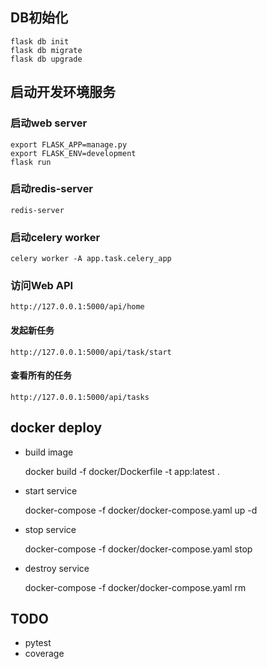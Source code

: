 


## DB初始化

    flask db init
    flask db migrate
    flask db upgrade

## 启动开发环境服务

### 启动web server

    export FLASK_APP=manage.py
    export FLASK_ENV=development 
    flask run

### 启动redis-server

    redis-server

### 启动celery worker

    celery worker -A app.task.celery_app


### 访问Web API

    http://127.0.0.1:5000/api/home


#### 发起新任务

    http://127.0.0.1:5000/api/task/start

#### 查看所有的任务

    http://127.0.0.1:5000/api/tasks


## docker deploy

- build image

    docker build -f docker/Dockerfile -t app:latest .

- start service

    docker-compose -f docker/docker-compose.yaml up -d

- stop service

    docker-compose -f docker/docker-compose.yaml stop

- destroy service

    docker-compose -f docker/docker-compose.yaml rm

## TODO
- pytest
- coverage
